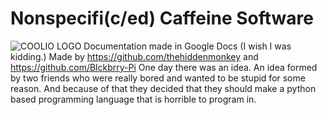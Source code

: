 # Nonspecifi(c/ed) Caffeine Software
![COOLIO LOGO](https://cdn.discordapp.com/attachments/391248054025715724/620077735678836766/nonspecifiedcaffeine.png)
Documentation made in Google Docs (I wish I was kidding.)
Made by https://github.com/thehiddenmonkey and https://github.com/Blckbrry-Pi
One day there was an idea. An idea formed by two friends who were really bored and wanted to be stupid for some reason. And because of that they decided that they should make a python based programming language that is horrible to program in.
